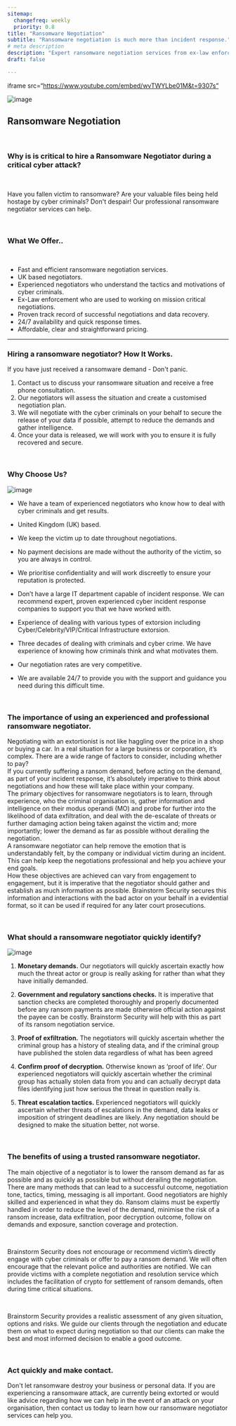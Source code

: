 ```yaml
---
sitemap:
  changefreq: weekly
  priority: 0.8
title: "Ransomware Negotiation"
subtitle: "Ransomware negotiation is much more than incident response."
# meta description
description: "Expert ransomware negotiation services from ex-law enforcement professionals, based in the UK and serving clients worldwide. Safeguard your business with experienced negotiators who can minimise damage and secure your data"
draft: false

---
```

iframe src=“https://www.youtube.com/embed/wvTWYLbe01M&t=9307s”

![image](../../images/negotiate.jpg)



## Ransomware Negotiation

<br>

### Why is is critical to hire a Ransomware Negotiator during a critical cyber attack?

<br>

Have you fallen victim to ransomware? Are your valuable files being held hostage by cyber criminals? Don't despair! Our professional ransomware negotiator services can help. 

<br>

### What We Offer..

<br>

* Fast and efficient ransomware negotiation services.
*	UK based negotiators.
* Experienced negotiators who understand the tactics and motivations of cyber criminals.
* Ex-Law enforcement who are used to working on mission critical negotiations.
*	Proven track record of successful negotiations and data recovery.
*	24/7 availability and quick response times.
*	Affordable, clear and straightforward pricing.


<hr>

### Hiring a ransomware negotiator? How It Works.

If you have just received a ransomware demand - Don't panic. 

1.	Contact us to discuss your ransomware situation and receive a free phone consultation.
2.	Our negotiators will assess the situation and create a customised negotiation plan.
3.	We will negotiate with the cyber criminals on your behalf to secure the release of your data if possible, attempt to reduce the demands and gather intelligence.
4.	Once your data is released, we will work with you to ensure it is fully recovered and secure.


<br>

### Why Choose Us?

![image](../../images/text.jpg)

* We have a team of experienced negotiators who know how to deal with cyber criminals and get results.

* United Kingdom (UK) based.

* We keep the victim up to date throughout negotiations.

* No payment decisions are made without the authority of the victim, so you are always in control. 

* We prioritise confidentiality and will work discreetly to ensure your reputation is protected.

* Don’t have a large IT department capable of incident response. We can recommend expert, proven experienced cyber incident response companies to support you that we have worked with.

*	Experience of dealing with various types of extorsion including Cyber/Celebrity/VIP/Critical Infrastructure extorsion.

* Three decades of dealing with criminals and cyber crime. We have experience of knowing how criminals think and what motivates them.

* Our negotiation rates are very competitive.

* We are available 24/7 to provide you with the support and guidance you need during this difficult time.

<br>

### The importance of using an experienced and professional ransomware negotiator.

Negotiating with an extortionist is not like haggling over the price in a shop or buying a car. In a real situation for a large business or corporation, it’s complex. There are a wide range of factors to consider, including whether to pay?
<br>
If you currently suffering a ransom demand, before acting on the demand, as part of your incident response, it’s absolutely imperative to think about negotiations and how these will take place within your company.
<br>
The primary objectives for ransomware negotiators is to learn, through experience, who the criminal organisation is, gather information and intelligence on their modus operandi (MO) and probe for further into the likelihood of data exfiltration, and deal with the de-escalate of threats or further damaging action being taken against the victim and; more importantly; lower the demand as far as possible without derailing the negotiation. 
<br>
A ransomware negotiator can help remove the emotion that is understandably felt, by the company or individual victim during an incident. This can help keep the negotiations professional and help you achieve your end goals.
<br>
How these objectives are achieved can vary from engagement to engagement, but it is imperative that the negotiator should gather and establish as much information as possible. Brainstorm Security secures this information and interactions with the bad actor on your behalf in a evidential format, so it can be used if required for any later court prosecutions.

<br>

### What should a ransomware negotiator quickly identify?

![image](../../images/hacker_ransomware.jpg)
<br>

1. **Monetary demands.** Our negotiators will quickly ascertain exactly how much the threat actor or group is really asking for rather than what they have initially demanded.

2.	**Government and regulatory sanctions checks.** It is imperative that sanction checks are completed thoroughly and properly documented before any ransom payments are made otherwise official action against the payee can be costly.  Brainstorm Security will help with this as part of its ransom negotiation service.

3. **Proof of exfiltration.** The negotiators will quickly ascertain whether the criminal group has a history of stealing data, and if the criminal group have published the stolen data regardless of what has been agreed

4.	**Confirm proof of decryption.** Otherwise known as ‘proof of life’. Our experienced negotiators will quickly ascertain whether the criminal group has actually stolen data from you and can actually decrypt data files identifying just how serious the threat in question really is.

5. **Threat escalation tactics.** Experienced negotiators will quickly ascertain whether threats of escalations in the demand, data leaks or imposition of stringent deadlines are likely. Any negotiation should be designed to make the situation better, not worse. 

<br>

### The benefits of using a trusted ransomware negotiator. 

The main objective of a negotiator is to lower the ransom demand as far as possible and as quickly as possible but without derailing the negotiation. There are many methods that can lead to a successful outcome, negotiation tone, tactics, timing, messaging is all important. Good negotiators are highly skilled and experienced in what they do. Ransom claims must be expertly handled in order to reduce the level of the demand, minimise the risk of a ransom increase, data exfiltration, poor decryption outcome, follow on demands and exposure, sanction coverage and protection. 

<br>

Brainstorm Security does not encourage or recommend victim’s directly engage with cyber criminals or offer to pay a ransom demand. We will often encourage that the relevant police and authorities are notified. We can provide victims with a complete negotiation and resolution service which includes the facilitation of crypto for settlement of ransom demands, often during time critical situations.

<br>

Brainstorm Security provides a realistic assessment of any given situation, options and risks. We guide our clients through the negotiation and educate them on what to expect during negotiation so that our clients can make the best and most informed decision to enable a good outcome.

<br>

### Act quickly and make contact.

Don't let ransomware destroy your business or personal data. If you are experiencing a ransomware attack, are currently being extorted or would like advice regarding how we can help in the event of an attack on your organisation, then contact us today to learn how our ransomware negotiator services can help you.

